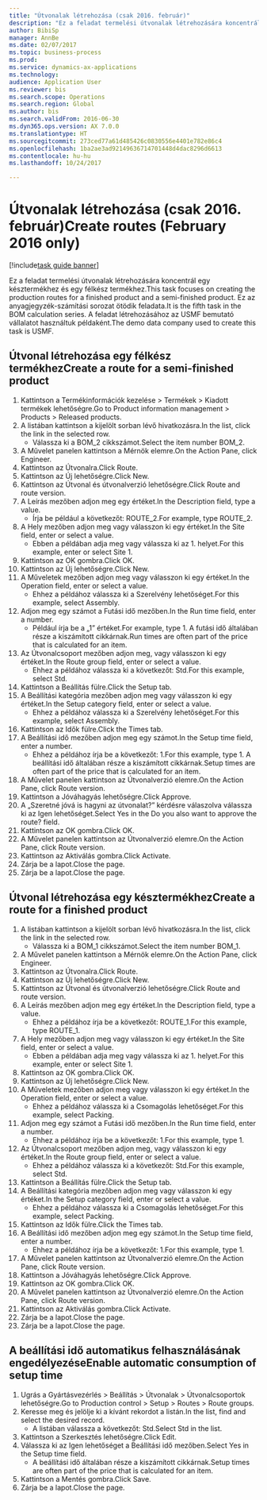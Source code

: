 ```yaml
--- 
title: "Útvonalak létrehozása (csak 2016. február)"
description: "Ez a feladat termelési útvonalak létrehozására koncentrál egy késztermékhez és egy félkész termékhez."
author: BibiSp
manager: AnnBe
ms.date: 02/07/2017
ms.topic: business-process
ms.prod: 
ms.service: dynamics-ax-applications
ms.technology: 
audience: Application User
ms.reviewer: bis
ms.search.scope: Operations
ms.search.region: Global
ms.author: bis
ms.search.validFrom: 2016-06-30
ms.dyn365.ops.version: AX 7.0.0
ms.translationtype: HT
ms.sourcegitcommit: 273ced77a61d485426c0830556e4401e782e86c4
ms.openlocfilehash: 1ba2ae3ad92149636714701448d4dac8296d6613
ms.contentlocale: hu-hu
ms.lasthandoff: 10/24/2017

---
```

# <a name="create-routes-february-2016-only"></a><span data-ttu-id="3f2dd-103">Útvonalak létrehozása (csak 2016. február)</span><span class="sxs-lookup"><span data-stu-id="3f2dd-103">Create routes (February 2016 only)</span></span>

[!include[task guide banner](../../includes/task-guide-banner.md)]

<span data-ttu-id="3f2dd-104">Ez a feladat termelési útvonalak létrehozására koncentrál egy késztermékhez és egy félkész termékhez.</span><span class="sxs-lookup"><span data-stu-id="3f2dd-104">This task focuses on creating the production routes for a finished product and a semi-finished product.</span></span> <span data-ttu-id="3f2dd-105">Ez az anyagjegyzék-számítási sorozat ötödik feladata.</span><span class="sxs-lookup"><span data-stu-id="3f2dd-105">It is the fifth task in the BOM calculation series.</span></span> <span data-ttu-id="3f2dd-106">A feladat létrehozásához az USMF bemutató vállalatot használtuk példaként.</span><span class="sxs-lookup"><span data-stu-id="3f2dd-106">The demo data company used to create this task is USMF.</span></span>


## <a name="create-a-route-for-a-semi-finished-product"></a><span data-ttu-id="3f2dd-107">Útvonal létrehozása egy félkész termékhez</span><span class="sxs-lookup"><span data-stu-id="3f2dd-107">Create a route for a semi-finished product</span></span>
1. <span data-ttu-id="3f2dd-108">Kattintson a Termékinformációk kezelése > Termékek > Kiadott termékek lehetőségre.</span><span class="sxs-lookup"><span data-stu-id="3f2dd-108">Go to Product information management > Products > Released products.</span></span>
2. <span data-ttu-id="3f2dd-109">A listában kattintson a kijelölt sorban lévő hivatkozásra.</span><span class="sxs-lookup"><span data-stu-id="3f2dd-109">In the list, click the link in the selected row.</span></span>
    * <span data-ttu-id="3f2dd-110">Válassza ki a BOM_2 cikkszámot.</span><span class="sxs-lookup"><span data-stu-id="3f2dd-110">Select the item number BOM_2.</span></span>  
3. <span data-ttu-id="3f2dd-111">A Művelet panelen kattintson a Mérnök elemre.</span><span class="sxs-lookup"><span data-stu-id="3f2dd-111">On the Action Pane, click Engineer.</span></span>
4. <span data-ttu-id="3f2dd-112">Kattintson az Útvonalra.</span><span class="sxs-lookup"><span data-stu-id="3f2dd-112">Click Route.</span></span>
5. <span data-ttu-id="3f2dd-113">Kattintson az Új lehetőségre.</span><span class="sxs-lookup"><span data-stu-id="3f2dd-113">Click New.</span></span>
6. <span data-ttu-id="3f2dd-114">Kattintson az Útvonal és útvonalverzió lehetőségre.</span><span class="sxs-lookup"><span data-stu-id="3f2dd-114">Click Route and route version.</span></span>
7. <span data-ttu-id="3f2dd-115">A Leírás mezőben adjon meg egy értéket.</span><span class="sxs-lookup"><span data-stu-id="3f2dd-115">In the Description field, type a value.</span></span>
    * <span data-ttu-id="3f2dd-116">Írja be például a következőt: ROUTE_2.</span><span class="sxs-lookup"><span data-stu-id="3f2dd-116">For example, type ROUTE_2.</span></span>  
8. <span data-ttu-id="3f2dd-117">A Hely mezőben adjon meg vagy válasszon ki egy értéket.</span><span class="sxs-lookup"><span data-stu-id="3f2dd-117">In the Site field, enter or select a value.</span></span>
    * <span data-ttu-id="3f2dd-118">Ebben a példában adja meg vagy válassza ki az 1. helyet.</span><span class="sxs-lookup"><span data-stu-id="3f2dd-118">For this example, enter or select Site 1.</span></span>  
9. <span data-ttu-id="3f2dd-119">Kattintson az OK gombra.</span><span class="sxs-lookup"><span data-stu-id="3f2dd-119">Click OK.</span></span>
10. <span data-ttu-id="3f2dd-120">Kattintson az Új lehetőségre.</span><span class="sxs-lookup"><span data-stu-id="3f2dd-120">Click New.</span></span>
11. <span data-ttu-id="3f2dd-121">A Műveletek mezőben adjon meg vagy válasszon ki egy értéket.</span><span class="sxs-lookup"><span data-stu-id="3f2dd-121">In the Operation field, enter or select a value.</span></span>
    * <span data-ttu-id="3f2dd-122">Ehhez a példához válassza ki a Szerelvény lehetőséget.</span><span class="sxs-lookup"><span data-stu-id="3f2dd-122">For this example, select Assembly.</span></span>  
12. <span data-ttu-id="3f2dd-123">Adjon meg egy számot a Futási idő mezőben.</span><span class="sxs-lookup"><span data-stu-id="3f2dd-123">In the Run time field, enter a number.</span></span>
    * <span data-ttu-id="3f2dd-124">Például írja be a „1” értéket.</span><span class="sxs-lookup"><span data-stu-id="3f2dd-124">For example, type 1.</span></span> <span data-ttu-id="3f2dd-125">A futási idő általában része a kiszámított cikkárnak.</span><span class="sxs-lookup"><span data-stu-id="3f2dd-125">Run times are often part of the price that is calculated for an item.</span></span>  
13. <span data-ttu-id="3f2dd-126">Az Útvonalcsoport mezőben adjon meg, vagy válasszon ki egy értéket.</span><span class="sxs-lookup"><span data-stu-id="3f2dd-126">In the Route group field, enter or select a value.</span></span>
    * <span data-ttu-id="3f2dd-127">Ehhez a példához válassza ki a következőt: Std.</span><span class="sxs-lookup"><span data-stu-id="3f2dd-127">For this example, select Std.</span></span>  
14. <span data-ttu-id="3f2dd-128">Kattintson a Beállítás fülre.</span><span class="sxs-lookup"><span data-stu-id="3f2dd-128">Click the Setup tab.</span></span>
15. <span data-ttu-id="3f2dd-129">A Beállítási kategória mezőben adjon meg vagy válasszon ki egy értéket.</span><span class="sxs-lookup"><span data-stu-id="3f2dd-129">In the Setup category field, enter or select a value.</span></span>
    * <span data-ttu-id="3f2dd-130">Ehhez a példához válassza ki a Szerelvény lehetőséget.</span><span class="sxs-lookup"><span data-stu-id="3f2dd-130">For this example, select Assembly.</span></span>  
16. <span data-ttu-id="3f2dd-131">Kattintson az Idők fülre.</span><span class="sxs-lookup"><span data-stu-id="3f2dd-131">Click the Times tab.</span></span>
17. <span data-ttu-id="3f2dd-132">A Beállítási idő mezőben adjon meg egy számot.</span><span class="sxs-lookup"><span data-stu-id="3f2dd-132">In the Setup time field, enter a number.</span></span>
    * <span data-ttu-id="3f2dd-133">Ehhez a példához írja be a következőt: 1.</span><span class="sxs-lookup"><span data-stu-id="3f2dd-133">For this example, type 1.</span></span> <span data-ttu-id="3f2dd-134">A beállítási idő általában része a kiszámított cikkárnak.</span><span class="sxs-lookup"><span data-stu-id="3f2dd-134">Setup times are often part of the price that is calculated for an item.</span></span>  
18. <span data-ttu-id="3f2dd-135">A Művelet panelen kattintson az Útvonalverzió elemre.</span><span class="sxs-lookup"><span data-stu-id="3f2dd-135">On the Action Pane, click Route version.</span></span>
19. <span data-ttu-id="3f2dd-136">Kattintson a Jóváhagyás lehetőségre.</span><span class="sxs-lookup"><span data-stu-id="3f2dd-136">Click Approve.</span></span>
20. <span data-ttu-id="3f2dd-137">A „Szeretné jóvá is hagyni az útvonalat?” kérdésre válaszolva válassza ki az Igen lehetőséget.</span><span class="sxs-lookup"><span data-stu-id="3f2dd-137">Select Yes in the Do you also want to approve the route? field.</span></span>
21. <span data-ttu-id="3f2dd-138">Kattintson az OK gombra.</span><span class="sxs-lookup"><span data-stu-id="3f2dd-138">Click OK.</span></span>
22. <span data-ttu-id="3f2dd-139">A Művelet panelen kattintson az Útvonalverzió elemre.</span><span class="sxs-lookup"><span data-stu-id="3f2dd-139">On the Action Pane, click Route version.</span></span>
23. <span data-ttu-id="3f2dd-140">Kattintson az Aktiválás gombra.</span><span class="sxs-lookup"><span data-stu-id="3f2dd-140">Click Activate.</span></span>
24. <span data-ttu-id="3f2dd-141">Zárja be a lapot.</span><span class="sxs-lookup"><span data-stu-id="3f2dd-141">Close the page.</span></span>
25. <span data-ttu-id="3f2dd-142">Zárja be a lapot.</span><span class="sxs-lookup"><span data-stu-id="3f2dd-142">Close the page.</span></span>

## <a name="create-a-route-for-a-finished-product"></a><span data-ttu-id="3f2dd-143">Útvonal létrehozása egy késztermékhez</span><span class="sxs-lookup"><span data-stu-id="3f2dd-143">Create a route for a finished product</span></span>
1. <span data-ttu-id="3f2dd-144">A listában kattintson a kijelölt sorban lévő hivatkozásra.</span><span class="sxs-lookup"><span data-stu-id="3f2dd-144">In the list, click the link in the selected row.</span></span>
    * <span data-ttu-id="3f2dd-145">Válassza ki a BOM_1 cikkszámot.</span><span class="sxs-lookup"><span data-stu-id="3f2dd-145">Select the item number BOM_1.</span></span>  
2. <span data-ttu-id="3f2dd-146">A Művelet panelen kattintson a Mérnök elemre.</span><span class="sxs-lookup"><span data-stu-id="3f2dd-146">On the Action Pane, click Engineer.</span></span>
3. <span data-ttu-id="3f2dd-147">Kattintson az Útvonalra.</span><span class="sxs-lookup"><span data-stu-id="3f2dd-147">Click Route.</span></span>
4. <span data-ttu-id="3f2dd-148">Kattintson az Új lehetőségre.</span><span class="sxs-lookup"><span data-stu-id="3f2dd-148">Click New.</span></span>
5. <span data-ttu-id="3f2dd-149">Kattintson az Útvonal és útvonalverzió lehetőségre.</span><span class="sxs-lookup"><span data-stu-id="3f2dd-149">Click Route and route version.</span></span>
6. <span data-ttu-id="3f2dd-150">A Leírás mezőben adjon meg egy értéket.</span><span class="sxs-lookup"><span data-stu-id="3f2dd-150">In the Description field, type a value.</span></span>
    * <span data-ttu-id="3f2dd-151">Ehhez a példához írja be a következőt: ROUTE_1.</span><span class="sxs-lookup"><span data-stu-id="3f2dd-151">For this example, type ROUTE_1.</span></span>  
7. <span data-ttu-id="3f2dd-152">A Hely mezőben adjon meg vagy válasszon ki egy értéket.</span><span class="sxs-lookup"><span data-stu-id="3f2dd-152">In the Site field, enter or select a value.</span></span>
    * <span data-ttu-id="3f2dd-153">Ebben a példában adja meg vagy válassza ki az 1. helyet.</span><span class="sxs-lookup"><span data-stu-id="3f2dd-153">For this example, enter or select Site 1.</span></span>  
8. <span data-ttu-id="3f2dd-154">Kattintson az OK gombra.</span><span class="sxs-lookup"><span data-stu-id="3f2dd-154">Click OK.</span></span>
9. <span data-ttu-id="3f2dd-155">Kattintson az Új lehetőségre.</span><span class="sxs-lookup"><span data-stu-id="3f2dd-155">Click New.</span></span>
10. <span data-ttu-id="3f2dd-156">A Műveletek mezőben adjon meg vagy válasszon ki egy értéket.</span><span class="sxs-lookup"><span data-stu-id="3f2dd-156">In the Operation field, enter or select a value.</span></span>
    * <span data-ttu-id="3f2dd-157">Ehhez a példához válassza ki a Csomagolás lehetőséget.</span><span class="sxs-lookup"><span data-stu-id="3f2dd-157">For this example, select Packing.</span></span>  
11. <span data-ttu-id="3f2dd-158">Adjon meg egy számot a Futási idő mezőben.</span><span class="sxs-lookup"><span data-stu-id="3f2dd-158">In the Run time field, enter a number.</span></span>
    * <span data-ttu-id="3f2dd-159">Ehhez a példához írja be a következőt: 1.</span><span class="sxs-lookup"><span data-stu-id="3f2dd-159">For this example, type 1.</span></span>  
12. <span data-ttu-id="3f2dd-160">Az Útvonalcsoport mezőben adjon meg, vagy válasszon ki egy értéket.</span><span class="sxs-lookup"><span data-stu-id="3f2dd-160">In the Route group field, enter or select a value.</span></span>
    * <span data-ttu-id="3f2dd-161">Ehhez a példához válassza ki a következőt: Std.</span><span class="sxs-lookup"><span data-stu-id="3f2dd-161">For this example, select Std.</span></span>  
13. <span data-ttu-id="3f2dd-162">Kattintson a Beállítás fülre.</span><span class="sxs-lookup"><span data-stu-id="3f2dd-162">Click the Setup tab.</span></span>
14. <span data-ttu-id="3f2dd-163">A Beállítási kategória mezőben adjon meg vagy válasszon ki egy értéket.</span><span class="sxs-lookup"><span data-stu-id="3f2dd-163">In the Setup category field, enter or select a value.</span></span>
    * <span data-ttu-id="3f2dd-164">Ehhez a példához válassza ki a Csomagolás lehetőséget.</span><span class="sxs-lookup"><span data-stu-id="3f2dd-164">For this example, select Packing.</span></span>  
15. <span data-ttu-id="3f2dd-165">Kattintson az Idők fülre.</span><span class="sxs-lookup"><span data-stu-id="3f2dd-165">Click the Times tab.</span></span>
16. <span data-ttu-id="3f2dd-166">A Beállítási idő mezőben adjon meg egy számot.</span><span class="sxs-lookup"><span data-stu-id="3f2dd-166">In the Setup time field, enter a number.</span></span>
    * <span data-ttu-id="3f2dd-167">Ehhez a példához írja be a következőt: 1.</span><span class="sxs-lookup"><span data-stu-id="3f2dd-167">For this example, type 1.</span></span>  
17. <span data-ttu-id="3f2dd-168">A Művelet panelen kattintson az Útvonalverzió elemre.</span><span class="sxs-lookup"><span data-stu-id="3f2dd-168">On the Action Pane, click Route version.</span></span>
18. <span data-ttu-id="3f2dd-169">Kattintson a Jóváhagyás lehetőségre.</span><span class="sxs-lookup"><span data-stu-id="3f2dd-169">Click Approve.</span></span>
19. <span data-ttu-id="3f2dd-170">Kattintson az OK gombra.</span><span class="sxs-lookup"><span data-stu-id="3f2dd-170">Click OK.</span></span>
20. <span data-ttu-id="3f2dd-171">A Művelet panelen kattintson az Útvonalverzió elemre.</span><span class="sxs-lookup"><span data-stu-id="3f2dd-171">On the Action Pane, click Route version.</span></span>
21. <span data-ttu-id="3f2dd-172">Kattintson az Aktiválás gombra.</span><span class="sxs-lookup"><span data-stu-id="3f2dd-172">Click Activate.</span></span>
22. <span data-ttu-id="3f2dd-173">Zárja be a lapot.</span><span class="sxs-lookup"><span data-stu-id="3f2dd-173">Close the page.</span></span>
23. <span data-ttu-id="3f2dd-174">Zárja be a lapot.</span><span class="sxs-lookup"><span data-stu-id="3f2dd-174">Close the page.</span></span>

## <a name="enable-automatic-consumption-of-setup-time"></a><span data-ttu-id="3f2dd-175">A beállítási idő automatikus felhasználásának engedélyezése</span><span class="sxs-lookup"><span data-stu-id="3f2dd-175">Enable automatic consumption of setup time</span></span>
1. <span data-ttu-id="3f2dd-176">Ugrás a Gyártásvezérlés > Beállítás > Útvonalak > Útvonalcsoportok lehetőségre.</span><span class="sxs-lookup"><span data-stu-id="3f2dd-176">Go to Production control > Setup > Routes > Route groups.</span></span>
2. <span data-ttu-id="3f2dd-177">Keresse meg és jelölje ki a kívánt rekordot a listán.</span><span class="sxs-lookup"><span data-stu-id="3f2dd-177">In the list, find and select the desired record.</span></span>
    * <span data-ttu-id="3f2dd-178">A listában válassza a következőt: Std.</span><span class="sxs-lookup"><span data-stu-id="3f2dd-178">Select Std in the list.</span></span>  
3. <span data-ttu-id="3f2dd-179">Kattintson a Szerkesztés lehetőségre.</span><span class="sxs-lookup"><span data-stu-id="3f2dd-179">Click Edit.</span></span>
4. <span data-ttu-id="3f2dd-180">Válassza ki az Igen lehetőséget a Beállítási idő mezőben.</span><span class="sxs-lookup"><span data-stu-id="3f2dd-180">Select Yes in the Setup time field.</span></span>
    * <span data-ttu-id="3f2dd-181">A beállítási idő általában része a kiszámított cikkárnak.</span><span class="sxs-lookup"><span data-stu-id="3f2dd-181">Setup times are often part of the price that is calculated for an item.</span></span>  
5. <span data-ttu-id="3f2dd-182">Kattintson a Mentés gombra.</span><span class="sxs-lookup"><span data-stu-id="3f2dd-182">Click Save.</span></span>
6. <span data-ttu-id="3f2dd-183">Zárja be a lapot.</span><span class="sxs-lookup"><span data-stu-id="3f2dd-183">Close the page.</span></span>


